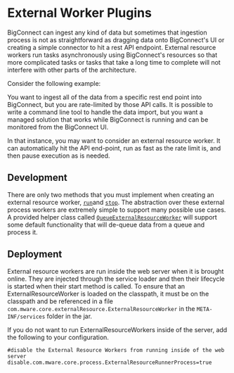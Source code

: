# External Worker Plugins

BigConnect can ingest any kind of data but sometimes that ingestion process is not as straightforward as dragging data onto BigConnect's UI or creating a simple connector to hit a rest API endpoint. External resource workers run tasks asynchronously using BigConnect's resources so that more complicated tasks or tasks that take a long time to complete will not interfere with other parts of the architecture.

Consider the following example:

You want to ingest all of the data from a specific rest end point into BigConnect, but you are rate-limited by those API calls. It is possible to write a command line tool to handle the data import, but you want a managed solution that works while BigConnect is running and can be monitored from the BigConnect UI.

In that instance, you may want to consider an external resource worker. It can automatically hit the API end-point, run as fast as the rate limit is, and then pause execution as is needed.

## Development

There are only two methods that you must implement when creating an external resource worker, [`run`](http://localhost/java/com/mware/core/externalResource/ExternalResourceWorker.html#run--)and [`stop`](http://localhost/java/com/mware/core/externalResource/ExternalResourceWorker.html#stop--). The abstraction over these external process workers are extremely simple to support many possible use cases. A provided helper class called [`QueueExternalResourceWorker`](https://github.com/mware-solutions/bigconnect/blob/master/bc-common/src/main/java/com/mware/core/externalResource/QueueExternalResourceWorker.java) will support some default functionality that will de-queue data from a queue and process it.

## Deployment

External resource workers are run inside the web server when it is brought online. They are injected through the service loader and then their lifecycle is started when their start method is called. To ensure that an ExternalResourceWorker is loaded on the classpath, it must be on the classpath and be referenced in a file `com.mware.core.externalResource.ExternalResourceWorker` in the `META-INF/services` folder in the jar.

If you do not want to run ExternalResourceWorkers inside of the server, add the following to your configuration.

```text
#disable the External Resource Workers from running inside of the web server
disable.com.mware.core.process.ExternalResourceRunnerProcess=true
```

